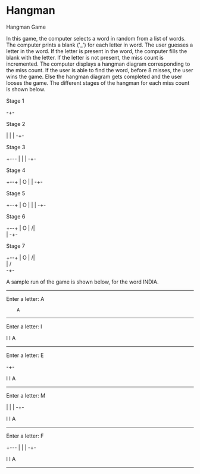 # Hangman
Hangman Game

 In this game, the computer selects a word in random from a list of words. The computer prints a blank ('_') for each letter in word. The user guesses a letter in the word. If the letter is present in the word, the computer fills the
blank with the letter. If the letter is not present, the miss count is incremented. The computer displays a hangman diagram corresponding to the miss count. If the user is able to find the word, before 8 misses, the user wins the game. Else the hangman diagram gets completed and the user looses the game. The different stages of the hangman for each miss count is shown below.

 Stage 1




-+-

Stage 2

 |
 |
 |
-+-

Stage 3

 +---
 |
 |
 |
-+-

Stage 4

 +--+
 |  O
 |
 |
-+-

Stage 5

 +--+
 |  O
 |  |
 |
-+-

Stage 6

 +--+
 |  O
 | /|\
 |
-+-

Stage 7

 +--+
 |  O
 | /|\
 | / \
-+-

A sample run of the game is shown below, for the word INDIA.

_ _ _ _ _

Enter a letter: A

        A
_ _ _ _ _

Enter a letter: I

I     I A
_ _ _ _ _

Enter a letter: E





-+-

I     I A
_ _ _ _ _

Enter a letter: M


 |
 |
 |
-+-

I     I A
_ _ _ _ _

Enter a letter: F

 +---
 |
 |
 |
-+-

I     I A
_ _ _ _ _
